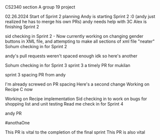 CS2340 section A group 19 project

02.26.2024 Start of Sprint 2 planning
Andy is starting Sprint 2 :0 (andy just realized he has to merge his own PRs) andy needs help with 3C
Alex is finishing Sprint 2


sid checking in Sprint 2 - Now currently working on changing gender buttons in XML file, and attempting to make all sections of xml file "neater"
Sohum checking in for Sprint 2

andy's pull requests weren't spaced enough idk so here's another 

Sohum checking in for Sprint 3
sprint 3 a timely PR for mukilan 

sprint 3 spacing PR from andy


I'm already screwed on PR spacing
Here's a second change
Working on Recipe C now


Working on Recipe implementation
Sid checking in to work on bugs for shopping list and unit testing
Read me check in for Sprint 4

andy PR

#anothaOne

This PR is vital to the completion of the final sprint
This PR is also vital
